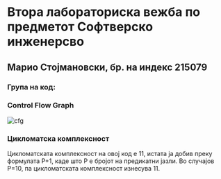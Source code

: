 # Втора лабораториска вежба по предметот  Софтверско инженерсво
## Марио Стојмановски, бр. на индекс 215079
### Група на код:
### Control Flow Graph
![cfg](https://github.com/MarioStojmanovski10/SI_2023_lab2_215079/assets/108304165/dad98bce-bc6b-45d1-8599-b1db23fcf413)
### Цикломатска комплексност
Цикломатската комплексност на овој код е 11, истата ја добив преку формулата P+1, каде што P е бројот на предикатни јазли. Во случајoв P=10, па цикломатската комплексност изнесува 11.

